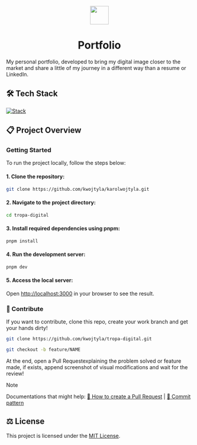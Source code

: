 <p align="center">
    <img src="https://i.imgur.com/u4Tz8f2.png" width="50px">
</p>

<h1 align="center">Portfolio</h1>

My personal portfolio, developed to bring my digital image closer to the market and share a little of my journey in a different way than a resume or LinkedIn.

## 🛠️ Tech Stack

[![Stack](https://skillicons.dev/icons?i=react,nextjs,tailwind,ts,nodejs)](https://skillicons.dev)

## 📋 Project Overview

### Getting Started

To run the project locally, follow the steps below:

#### 1. Clone the repository:

```bash
git clone https://github.com/kwojtyla/karolwojtyla.git
```

#### 2. Navigate to the project directory:

```bash
cd tropa-digital
```

#### 3. Install required dependencies using pnpm:

```bash
pnpm install
```

#### 4. Run the development server:

```bash
pnpm dev
```

#### 5. Access the local server:

Open [http://localhost:3000](http://localhost:3000) in your browser to see the result.

### 🤝 Contribute

If you want to contribute, clone this repo, create your work branch and get your hands dirty!

```bash
git clone https://github.com/kwojtyla/tropa-digital.git
```

```bash
git checkout -b feature/NAME
```

At the end, open a Pull Requestexplaining the problem solved or feature made, if exists, append screenshot of visual modifications and wait for the review!

> [!NOTE]  
> Documentations that might help:
> [📝 How to create a Pull Request](https://www.atlassian.com/br/git/tutorials/making-a-pull-request) |
> [💾 Commit pattern](https://gist.github.com/joshbuchea/6f47e86d2510bce28f8e7f42ae84c716)

## ⚖️ License

This project is licensed under the [MIT License](LICENSE).
